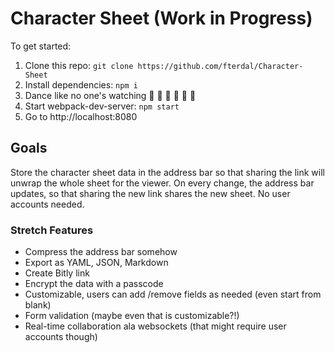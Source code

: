 # Character Sheet (Work in Progress)

To get started:

1. Clone this repo: `git clone https://github.com/fterdal/Character-Sheet`
2. Install dependencies: `npm i`
3. Dance like no one's watching 🕺 💃 🕺 💃 🕺 💃
4. Start webpack-dev-server: `npm start`
5. Go to http://localhost:8080

## Goals

Store the character sheet data in the address bar so that sharing the link will unwrap the whole sheet for the viewer. On every change, the address bar updates, so that sharing the new link shares the new sheet. No user accounts needed.

### Stretch Features
* Compress the address bar somehow
* Export as YAML, JSON, Markdown
* Create Bitly link
* Encrypt the data with a passcode
* Customizable, users can add /remove fields as needed (even start from blank)
* Form validation (maybe even that is customizable?!)
* Real-time collaboration ala websockets (that might require user accounts though)

